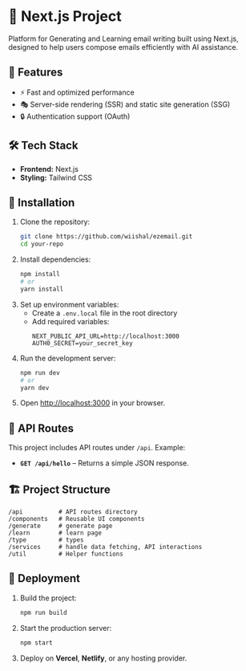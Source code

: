 # 🚀 Next.js Project  

Platform for Generating and Learning email writing built using Next.js, designed to help users compose emails efficiently with AI assistance.

## 🌟 Features  
- ⚡ Fast and optimized performance  
- 🎭 Server-side rendering (SSR) and static site generation (SSG)  
- 🔒 Authentication support (OAuth)  

## 🛠 Tech Stack  
- **Frontend:** Next.js 
- **Styling:** Tailwind CSS  

## 📌 Installation  
1. Clone the repository:  
   ```sh
   git clone https://github.com/wiishal/ezemail.git
   cd your-repo
   ```
2. Install dependencies:  
   ```sh
   npm install
   # or
   yarn install
   ```
3. Set up environment variables:  
   - Create a `.env.local` file in the root directory  
   - Add required variables:  
     ```env
     NEXT_PUBLIC_API_URL=http://localhost:3000
     AUTH0_SECRET=your_secret_key
     ```
4. Run the development server:  
   ```sh
   npm run dev
   # or
   yarn dev
   ```
5. Open [http://localhost:3000](http://localhost:3000) in your browser.

## 📡 API Routes  
This project includes API routes under `/api`. Example:  
- **`GET /api/hello`** – Returns a simple JSON response.  

## 🏗️ Project Structure  
```
/api          # API routes directory 
/components   # Reusable UI components 
/generate     # generate page
/learn        # learn page 
/type         # types
/services     # handle data fetching, API interactions
/util         # Helper functions  
```

## 🚀 Deployment  
1. Build the project:  
   ```sh
   npm run build
   ```
2. Start the production server:  
   ```sh
   npm start
   ```
3. Deploy on **Vercel**, **Netlify**, or any hosting provider.



